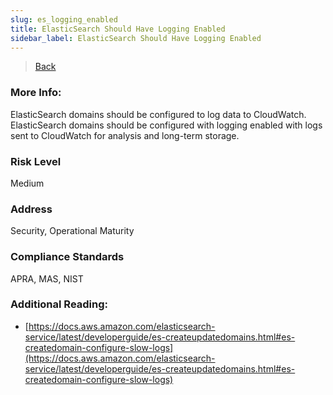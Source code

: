 ```yaml
---
slug: es_logging_enabled
title: ElasticSearch Should Have Logging Enabled
sidebar_label: ElasticSearch Should Have Logging Enabled
---
```

> [Back](../../esmonitoring)

### More Info:
ElasticSearch domains should be configured to log data to CloudWatch. ElasticSearch domains should be configured with logging enabled with logs sent to CloudWatch for analysis and long-term storage.

### Risk Level
Medium

### Address
Security, Operational Maturity

### Compliance Standards
APRA, MAS, NIST

### Additional Reading:
- [https://docs.aws.amazon.com/elasticsearch-service/latest/developerguide/es-createupdatedomains.html#es-createdomain-configure-slow-logs](https://docs.aws.amazon.com/elasticsearch-service/latest/developerguide/es-createupdatedomains.html#es-createdomain-configure-slow-logs) 

